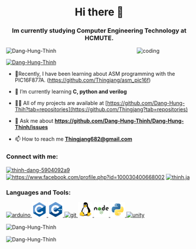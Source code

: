 <h1 align="center">Hi there 👋</h1>
<h3 align="center">Im currently studying Computer Engineering Technology at HCMUTE.</h3>
<img align="right" alt="coding" width="150"src="https://media.tenor.com/-UygBh3nnfEAAAAC/coding.gif">
<p align="left"> <img src="https://komarev.com/ghpvc/?username=Dang-Hung-Thinh&label=Profile%20views&color=0e75b6&style=flat" alt="Dang-Hung-Thinh" /> </p>


  
<p align="left"> <a href="https://github.com/ryo-ma/github-profile-trophy"><img src="https://github-profile-trophy.vercel.app/?username=Dang-Hung-Thinh" alt="Dang-Hung-Thinh" /></a> </p>

- 🔭Recently, I have been learning about ASM programming with the PIC16F877A. (https://github.com/Thingjang/asm_pic16f)

- 🌱 I’m currently learning **C, python and verilog**

- 👨‍💻 All of my projects are available at [https://github.com/Dang-Hung-Thih?tab=repositories](https://github.com/Thingjang?tab=repositories)

- 💬 Ask me about **https://github.com/Dang-Hung-Thinh/Dang-Hung-Thinh/issues**

- 📫 How to reach me **Thingjang682@gmail.com**

<h3 align="left">Connect with me:</h3>
<p align="left">
<a href="https://linkedin.com/in/thinh-dang-5904092a9" target="blank"><img align="center" src="https://raw.githubusercontent.com/rahuldkjain/github-profile-readme-generator/master/src/images/icons/Social/linked-in-alt.svg" alt="thinh-dang-5904092a9" height="30" width="40" /></a>
<a href="https://fb.com/https://www.facebook.com/profile.php?id=100030400668002" target="blank"><img align="center" src="https://raw.githubusercontent.com/rahuldkjain/github-profile-readme-generator/master/src/images/icons/Social/facebook.svg" alt="https://www.facebook.com/profile.php?id=100030400668002" height="30" width="40" /></a>
<a href="https://instagram.com/thinh.ja" target="blank"><img align="center" src="https://raw.githubusercontent.com/rahuldkjain/github-profile-readme-generator/master/src/images/icons/Social/instagram.svg" alt="thinh.ja" height="30" width="40" /></a>
</p>

<h3 align="left">Languages and Tools:</h3>
<p align="left"> <a href="https://www.arduino.cc/" target="_blank" rel="noreferrer"> <img src="https://cdn.worldvectorlogo.com/logos/arduino-1.svg" alt="arduino" width="40" height="40"/> </a> <a href="https://www.cprogramming.com/" target="_blank" rel="noreferrer"> <img src="https://raw.githubusercontent.com/devicons/devicon/master/icons/c/c-original.svg" alt="c" width="40" height="40"/> </a> <a href="https://www.w3schools.com/cpp/" target="_blank" rel="noreferrer"> <img src="https://raw.githubusercontent.com/devicons/devicon/master/icons/cplusplus/cplusplus-original.svg" alt="cplusplus" width="40" height="40"/> </a> <a href="https://git-scm.com/" target="_blank" rel="noreferrer"> <img src="https://www.vectorlogo.zone/logos/git-scm/git-scm-icon.svg" alt="git" width="40" height="40"/> </a> <a href="https://www.linux.org/" target="_blank" rel="noreferrer"> <img src="https://raw.githubusercontent.com/devicons/devicon/master/icons/linux/linux-original.svg" alt="linux" width="40" height="40"/> </a> <a href="https://nodejs.org" target="_blank" rel="noreferrer"> <img src="https://raw.githubusercontent.com/devicons/devicon/master/icons/nodejs/nodejs-original-wordmark.svg" alt="nodejs" width="40" height="40"/> </a> <a href="https://www.python.org" target="_blank" rel="noreferrer"> <img src="https://raw.githubusercontent.com/devicons/devicon/master/icons/python/python-original.svg" alt="python" width="40" height="40"/> </a> <a href="https://unity.com/" target="_blank" rel="noreferrer"> <img src="https://www.vectorlogo.zone/logos/unity3d/unity3d-icon.svg" alt="unity" width="40" height="40"/> </a> </p>

<p><img align="center" src="https://github-readme-stats.vercel.app/api/top-langs?username=Dang-Hung-Thinh&show_icons=true&locale=en&layout=compact" alt="Dang-Hung-Thinh" /></p>

<p><img align="center" src="https://github-readme-streak-stats.herokuapp.com/?user=Dang-Hung-Thinh&" alt="Dang-Hung-Thinh" /></p>
